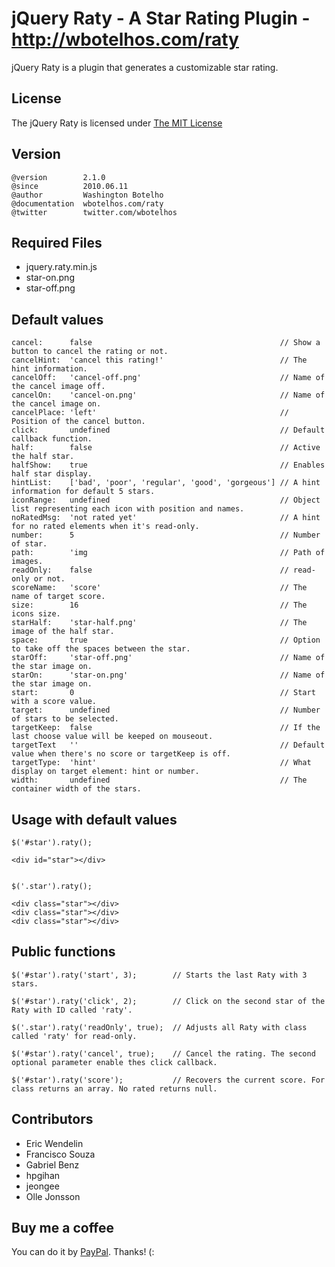 # jQuery Raty - A Star Rating Plugin - http://wbotelhos.com/raty

jQuery Raty is a plugin that generates a customizable star rating.

## License

The jQuery Raty is licensed under [The MIT License](http://www.opensource.org/licenses/mit-license.php)

## Version

	@version        2.1.0
	@since          2010.06.11
	@author         Washington Botelho
	@documentation  wbotelhos.com/raty
	@twitter        twitter.com/wbotelhos

## Required Files

+ jquery.raty.min.js
+ star-on.png
+ star-off.png

## Default values

	cancel:      false                                          // Show a button to cancel the rating or not.   
	cancelHint:  'cancel this rating!'                          // The hint information.
	cancelOff:   'cancel-off.png'                               // Name of the cancel image off.
	cancelOn:    'cancel-on.png'                                // Name of the cancel image on.
	cancelPlace: 'left'                                         // Position of the cancel button.
	click:       undefined                                      // Default callback function.
	half:        false                                          // Active the half star.
	halfShow:    true                                           // Enables half star display.
	hintList:    ['bad', 'poor', 'regular', 'good', 'gorgeous'] // A hint information for default 5 stars.
	iconRange:   undefined                                      // Object list representing each icon with position and names.
	noRatedMsg:  'not rated yet'                                // A hint for no rated elements when it's read-only.
	number:      5                                              // Number of star.
	path:        'img                                           // Path of images.
	readOnly:    false                                          // read-only or not.
	scoreName:   'score'                                        // The name of target score.
	size:        16                                             // The icons size.
	starHalf:    'star-half.png'                                // The image of the half star.
	space:       true                                           // Option to take off the spaces between the star.
	starOff:     'star-off.png'                                 // Name of the star image on.
	starOn:      'star-on.png'                                  // Name of the star image on.
	start:       0                                              // Start with a score value.
	target:      undefined                                      // Number of stars to be selected.
	targetKeep:  false                                          // If the last choose value will be keeped on mouseout.
	targetText   ''                                             // Default value when there's no score or targetKeep is off.
	targetType:  'hint'                                         // What display on target element: hint or number.
	width:       undefined                                      // The container width of the stars.

## Usage with default values

	$('#star').raty();

	<div id="star"></div>


	$('.star').raty();

	<div class="star"></div>
	<div class="star"></div>
	<div class="star"></div>

## Public functions

	$('#star').raty('start', 3);        // Starts the last Raty with 3 stars.

	$('#star').raty('click', 2);        // Click on the second star of the Raty with ID called 'raty'.

	$('.star').raty('readOnly', true);  // Adjusts all Raty with class called 'raty' for read-only.

	$('#star').raty('cancel', true);    // Cancel the rating. The second optional parameter enable thes click callback.

	$('#star').raty('score');           // Recovers the current score. For class returns an array. No rated returns null.

## Contributors

+ Eric Wendelin
+ Francisco Souza
+ Gabriel Benz
+ hpgihan
+ jeongee
+ Olle Jonsson

## Buy me a coffee

You can do it by [PayPal](https://www.paypal.com/cgi-bin/webscr?cmd=_donations&business=X8HEP2878NDEG&item_name=jQuery%20Raty). Thanks! (:
